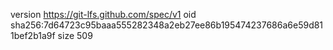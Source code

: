 version https://git-lfs.github.com/spec/v1
oid sha256:7d64723c95baaa555282348a2eb27ee86b195474237686a6e59d811bef2b1a9f
size 509
